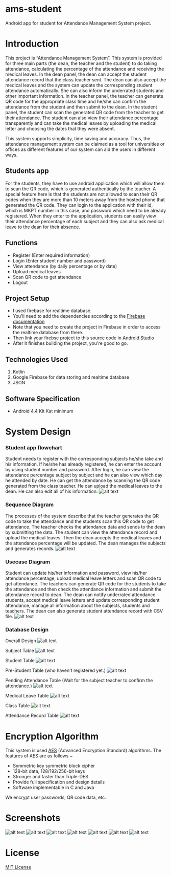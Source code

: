 # ams-student
Android app for student for Attendance Management System project. 

# Introduction 
This project is “Attendance Management System”. This system is provided for  three main parts (the dean, the teacher and the student) to do taking attendance, calculating the percentage of the attendance and receiving the medical leaves. In the dean panel, the dean can accept the student attendance record that the class teacher sent. The dean can also accept the medical leaves and the system can update the corresponding student attendance automatically. She can also inform the underrated students and other important information. In the teacher panel, the teacher can generate QR code for the appropriate class time and he/she can confirm the attendance from the student and then submit to the dean. In the student panel, the student can scan the generated QR code from the teacher to get their attendance. The student can also view their attendance percentage transparently and can take the medical leaves by uploading the medical letter and choosing the dates that they were absent. 

This system supports simplicity, time saving and accuracy. Thus, the attendance management system can be claimed as a tool for universities or offices as different features of our system can aid the users in different ways.

## Students app
For the students, they have to use android application which will allow them to scan the QR code, which is generated authentically by the teacher. A special feature here is that the students are not allowed to scan their QR codes when they are more than 10 meters away from the hosted phone that generated the QR code. They can login to the application with their id, which is MKPT number in this case, and password which need to be already registered. When they enter to the application, students can easily view their attendance percentage of each subject and they can also ask medical leave to the dean for their absence.

## Functions 
- Register (Enter required information)
- Login (Enter student number and password)
- View attendance (by daily percentage or by date)
- Upload medical leaves
- Scan QR code to get attendance
- Logout

## Project Setup
- I used firebase for realtime database.
- You'll need to add the dependencies according to the [Firebase documentation](https://firebase.google.com/docs/database/android/start?authuser=0)
- Note that you need to create the project in Firebase in order to access the realtime database from there. 
- Then link your firebse project to this source code in [Android Studio](https://developer.android.com/studio)
- After it finishes building the project, you're good to go.

## Technologies Used
1. Kotlin 
2. Google Firebase for data storing and realtime database
3. JSON

## Software Specification 
- Android 4.4 Kit Kat minimum

# System Design 
### Student app flowchart
Student needs to register with the corresponding subjects he/she take and his information. If he/she has already registered, he can enter the account by using student number and password. After login, he can view the attendance percentage subject by subject and he can also view which day he attended by date. He can get the attendance by scanning the QR code generated from the class teacher. He can upload the medical leaves to the dean. He can also edit all of his information.
![alt text](https://github.com/hanlinag/ams-student/blob/master/images/studflowchart.png?raw=true)

### Sequence Diagram
The processes of the system describe that the teacher generates the QR code to take the attendance and the students scan this QR code to get attendance. The teacher checks the attendance data and sends to the dean by submitting the data. The student can view the attendance record and upload the medical leaves. Then the dean accepts the medical leaves and the attendance percentage will be updated. The dean manages the subjects and generates records. 
![alt text](https://github.com/hanlinag/ams-student/blob/master/images/sequence.png?raw=true)

### Usecase Diagram
Student can update his/her information and password, view his/her attendance percentage, upload medical leave letters and scan QR code to get attendance. The teachers can generate QR code for the students to take the attendance and then check the attendance information and submit the attendance record to dean. The dean can notify underrated attendance students, accept medical leave letters and update corresponding student attendance, manage all information about the subjects, students and teachers. The dean can also generate student attendance record with CSV file.
![alt text](https://github.com/hanlinag/ams-student/blob/master/images/usecase.png?raw=true)

### Database Design
Overall Design
![alt text](https://github.com/hanlinag/ams-student/blob/master/images/overalldb.png?raw=true)

Subject Table
![alt text](https://github.com/hanlinag/ams-student/blob/master/images/subject.png?raw=true)

Student Table
![alt text](https://github.com/hanlinag/ams-student/blob/master/images/student.png?raw=true)

Pre-Student Table (who haven't registered yet.)
![alt text](https://github.com/hanlinag/ams-student/blob/master/images/pre-students.png?raw=true)

Pending Attendance Table (Wait for the subject teacher to confirm the attendance.)
![alt text](https://github.com/hanlinag/ams-student/blob/master/images/pending%20attendance.png?raw=true)

Medical Leave Table
![alt text](https://github.com/hanlinag/ams-student/blob/master/images/medical%20leave.png?raw=true)

Class Table
![alt text](https://github.com/hanlinag/ams-student/blob/master/images/class.png?raw=true)

Attendance Record Table
![alt text](https://github.com/hanlinag/ams-student/blob/master/images/addtendance.png?raw=true)

# Encryption Algorithm
This system is used [AES](https://en.wikipedia.org/wiki/Advanced_Encryption_Standard) (Advanced Encryption Standard) algorithms. The features of AES are as follows −
- Symmetric key symmetric block cipher
- 128-bit data, 128/192/256-bit keys
- Stronger and faster than Triple-DES
- Provide full specification and design details
- Software implementable in C and Java


We encrypt user passwords, QR code data, etc.

# Screenshots
![alt text](https://github.com/hanlinag/ams-student/blob/master/images/ss1.png?raw=true)
![alt text](https://github.com/hanlinag/ams-student/blob/master/images/ss2.png?raw=true)
![alt text](https://github.com/hanlinag/ams-student/blob/master/images/ss3.png?raw=true)
![alt text](https://github.com/hanlinag/ams-student/blob/master/images/ss4.png?raw=true)
![alt text](https://github.com/hanlinag/ams-student/blob/master/images/ss5.png?raw=true)
![alt text](https://github.com/hanlinag/ams-student/blob/master/images/ss6.png?raw=true)
![alt text](https://github.com/hanlinag/ams-student/blob/master/images/ss7.png?raw=true)

# License
[MIT License](LICENSE)